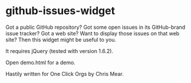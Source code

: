 github-issues-widget
====================

Got a public GitHub repository? Got some open issues in its GitHub-brand issue tracker? Got a web site? Want to display those issues on that web site? Then this widget might be useful to you.

It requires jQuery (tested with version 1.6.2).

Open demo.html for a demo.

Hastily written for One Click Orgs by Chris Mear.

